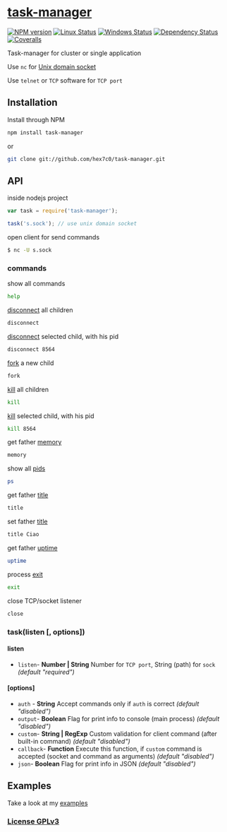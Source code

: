 # [task-manager](http://supergiovane.tk/#/task-manager)

[![NPM version](https://img.shields.io/npm/v/task-manager.svg)](https://www.npmjs.com/package/task-manager)
[![Linux Status](https://img.shields.io/travis/hex7c0/task-manager.svg?label=linux)](https://travis-ci.org/hex7c0/task-manager)
[![Windows Status](https://img.shields.io/appveyor/ci/hex7c0/task-manager.svg?label=windows)](https://ci.appveyor.com/project/hex7c0/task-manager)
[![Dependency Status](https://img.shields.io/david/hex7c0/task-manager.svg)](https://david-dm.org/hex7c0/task-manager)
[![Coveralls](https://img.shields.io/coveralls/hex7c0/task-manager.svg)](https://coveralls.io/r/hex7c0/task-manager)

Task-manager for cluster or single application

Use `nc` for [Unix domain socket](http://en.wikipedia.org/wiki/Unix_domain_socket)

Use `telnet` or `TCP` software for `TCP port`


## Installation

Install through NPM

```bash
npm install task-manager
```
or
```bash
git clone git://github.com/hex7c0/task-manager.git
```

## API

inside nodejs project
```js
var task = require('task-manager');

task('s.sock'); // use unix domain socket
```

open client for send commands
```bash
$ nc -U s.sock
```

### commands

show all commands
```bash
help
```

[disconnect](http://nodejs.org/api/cluster.html#cluster_worker_disconnect) all children
```bash
disconnect
```

[disconnect](http://nodejs.org/api/cluster.html#cluster_worker_disconnect) selected child, with his pid
```bash
disconnect 8564
```

[fork](http://nodejs.org/api/cluster.html#cluster_cluster_fork_env) a new child
```bash
fork
```

[kill](http://nodejs.org/api/cluster.html#cluster_worker_kill_signal_sigterm) all children
```bash
kill
```

[kill](http://nodejs.org/api/cluster.html#cluster_worker_kill_signal_sigterm) selected child, with his pid
```bash
kill 8564
```

get father [memory](http://nodejs.org/api/process.html#process_process_memoryusage)
```bash
memory
```

show all [pids](http://nodejs.org/api/process.html#process_process_pid)
```bash
ps
```

get father [title](http://nodejs.org/api/process.html#process_process_title)
```bash
title
```

set father [title](http://nodejs.org/api/process.html#process_process_title)
```bash
title Ciao
```

get father [uptime](http://nodejs.org/api/process.html#process_process_uptime)
```bash
uptime
```

process [exit](http://nodejs.org/api/process.html#process_process_exit_code)
```bash
exit
```

close TCP/socket listener
```bash
close
```

### task(listen [, options])

#### listen

 - `listen`- **Number | String** Number for `TCP port`, String (path) for `sock` *(default "required")*

#### [options]

 - `auth` - **String** Accept commands only if `auth` is correct *(default "disabled")*
 - `output`- **Boolean** Flag for print info to console (main process) *(default "disabled")*
 - `custom`- **String | RegExp** Custom validation for client command (after built-in command) *(default "disabled")*
 - `callback`- **Function** Execute this function, if `custom` command is accepted (socket and command as arguments) *(default "disabled")*
 - `json`- **Boolean** Flag for print info in JSON *(default "disabled")*

## Examples

Take a look at my [examples](examples)

### [License GPLv3](LICENSE)
